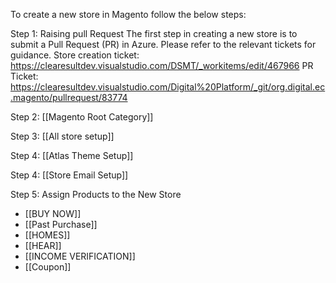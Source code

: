 To create a new store in Magento follow the below steps:

Step 1:  Raising pull Request
        The first step in creating a new store is to submit a Pull Request (PR) in Azure.   Please refer to the relevant tickets for guidance.
         Store creation ticket: https://clearesultdev.visualstudio.com/DSMT/_workitems/edit/467966
         PR Ticket: https://clearesultdev.visualstudio.com/Digital%20Platform/_git/org.digital.ec.magento/pullrequest/83774
         
Step 2:  [[Magento Root Category]]

Step 3:  [[All store setup]]

Step 4:  [[Atlas Theme Setup]]

Step 4:  [[Store Email Setup]]

Step 5: Assign Products to the New Store
- [[BUY NOW]]
- [[Past Purchase]]
- [[HOMES]]
- [[HEAR]]
- [[INCOME VERIFICATION]]
- [[Coupon]]
		 